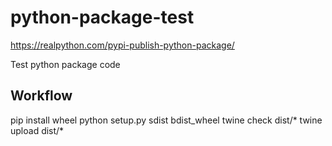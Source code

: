 # python-package-test

https://realpython.com/pypi-publish-python-package/

Test python package code


## Workflow

pip install wheel
python setup.py sdist bdist_wheel
twine check dist/*
twine upload dist/*
